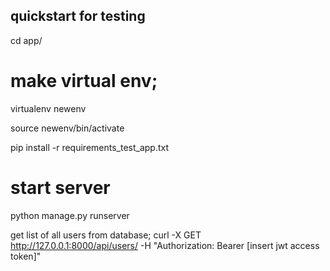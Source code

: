 ## quickstart for testing

cd app/

# make virtual env;
virtualenv newenv

source newenv/bin/activate

pip install -r requirements_test_app.txt

# start server

python manage.py runserver


get list of all users from database;
curl -X GET http://127.0.0.1:8000/api/users/ -H "Authorization: Bearer [insert jwt access token]"


